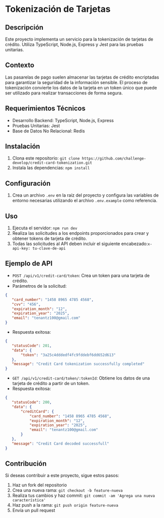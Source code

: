 # Tokenización de Tarjetas

## Descripción
Este proyecto implementa un servicio para la tokenización de tarjetas de crédito. Utiliza TypeScript, Node.js, Express y Jest para las pruebas unitarias.

## Contexto
Las pasarelas de pago suelen almacenar las tarjetas de crédito encriptadas para garantizar la seguridad de la información sensible. El proceso de tokenización convierte los datos de la tarjeta en un token único que puede ser utilizado para realizar transacciones de forma segura.

## Requerimientos Técnicos
- Desarrollo Backend: TypeScript, Node.js, Express
- Pruebas Unitarias: Jest
- Base de Datos No Relacional: Redis

## Instalación
1. Clona este repositorio: `git clone https://github.com/challenge-develop/credit-card-tokenization.git`
2. Instala las dependencias: `npm install`

## Configuración
1. Crea un archivo `.env` en la raíz del proyecto y configura las variables de entorno necesarias utilizando el archivo `.env.example` como referencia. 

## Uso
1. Ejecuta el servidor: `npm run dev`
2. Realiza las solicitudes a los endpoints proporcionados para crear y obtener tokens de tarjeta de crédito.
3. Todas las solicitudes al API deben incluir el siguiente encabezado:`x-api-key: tu-clave-de-api`

## Ejemplo de API
- `POST /api/v1/credit-card/token`: Crea un token para una tarjeta de crédito.
- Parámetros de la solicitud:
 ```json
 {
    "card_number": "1458 8965 4785 4568",
    "cvv": "456",
    "expiration_month": "12",
    "expiration_year": "2025",
    "email": "tenantz100@gmail.com"
}
 ```
- Respuesta exitosa:
 ```json
 {
    "statusCode": 201,
    "data": {
        "token": "3a25c4dddedf4fc9fddebf6dd652d613"
    },
    "message": "Credit Card tokenization successfully completed"
}
 ```
- `GET /api/v1/credit-card/token/:tokenId`: Obtiene los datos de una tarjeta de crédito a partir de un token.
- Respuesta exitosa:
 ```json
{
    "statusCode": 200,
    "data": {
        "creditCard": {
            "card_number": "1458 8965 4785 4568",
            "expiration_month": "12",
            "expiration_year": "2025",
            "email": "tenantz100@gmail.com"
        }
    },
    "message": "Credit Card decoded successfull"
}
 ```

## Contribución
Si deseas contribuir a este proyecto, sigue estos pasos:
1. Haz un fork del repositorio
2. Crea una nueva rama: `git checkout -b feature-nueva`
3. Realiza tus cambios y haz commit: `git commit -am 'Agrega una nueva característica'`
4. Haz push a la rama: `git push origin feature-nueva`
5. Envía un pull request


